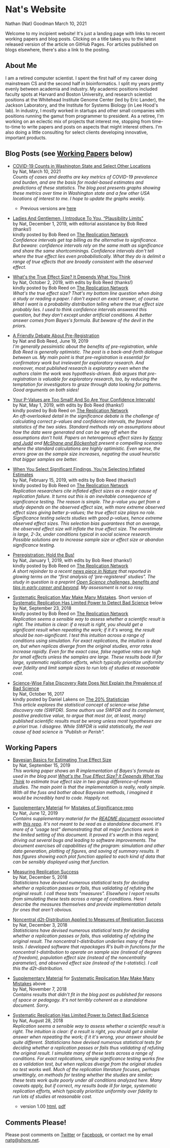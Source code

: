 Nat's Website
================
Nathan (Nat) Goodman
March 10, 2021

<!-- README.md is generated from README.Rmd. Please edit that file -->
Welcome to my incipient website! It's just a landing page with links to recent working papers and blog posts. Clicking on a title takes you to the latest released version of the article on GitHub Pages. For articles published on blogs elsewhere, there's also a link to the posting.

About Me
--------

I am a retired computer scientist. I spent the first half of my career doing mainstream CS and the second half in bioinformatics. I split my years pretty evenly between academia and industry. My academic positions included faculty spots at Harvard and Boston University, and research scientist positions at the Whitehead Institute Genome Center (led by Eric Lander), the Jackson Laboratory, and the Institute for Systems Biology (in Lee Hood's lab). In industry, I mostly worked in startups and other small companies with positions running the gamut from programmer to president. As a retiree, I'm working on an eclectic mix of projects that interest me, stopping from time-to-time to write papers and posts on aspects that might interest others. I'm also doing a little consulting for select clients developing innovative, important products.

Blog Posts (see [Working Papers](#working-papers) below)
--------------------------------------------------------

-   [COVID-19 Counts in Washington State and Select Other Locations](https://natgoodman.github.io/covid/updat.stable.html) <br/> by Nat, March 10, 2021<br/> *Counts of cases and deaths are key metrics of COVID-19 prevalence and burden, and are the basis for model-based estimates and predictions of these statistics. The blog post presents graphs showing these metrics over time in Washington state and a few other USA locations of interest to me. I hope to update the graphs weekly.*

    -   Previous versions are [here](https://natgoodman.github.io/covid/updatvsn.html)
        <p/>
-   [Ladies And Gentlemen, I Introduce To You, “Plausibility Limits”](https://natgoodman.github.io/misig/confi.stable.html) <br/> by Nat, December 1, 2019, with editorial assistance by Bob Reed (thanks!)<br/> kindly posted by Bob Reed on [The Replication Network](https://replicationnetwork.com/2019/12/02/goodman-ladies-and-gentlemen-i-introduce-to-you-plausibility-limits/)<br/> *Confidence intervals get top billing as the alternative to significance. But beware: confidence intervals rely on the same math as significance and share the same shortcominings. Confidence intervals don't tell where the true effect lies even probabilistically. What they do is delimit a range of true effects that are broadly consistent with the observed effect.*

-   [What's the True Effect Size? It Depends What You Think](https://natgoodman.github.io/bayez/effit.stable.html) <br/> by Nat, October 2, 2019, with edits by Bob Reed (thanks!)<br/> kindly posted by Bob Reed on [The Replication Network](https://replicationnetwork.com/2019/10/05/goodman-whats-the-true-effect-size-it-depends-what-you-think/)<br/>*What's the true effect size? That's my bottom line question when doing a study or reading a paper. I don't expect an exact answer, of course. What I want is a probability distribution telling where the true effect size probably lies. I used to think confidence intervals answered this question, but they don't except under artificial conditions. A better answer comes from Bayes's formula. But beware of the devil in the priors.*

-   [A Friendly Debate About Pre-Registration](https://replicationnetwork.com/2019/06/19/goodman-reed-a-friendly-debate-about-pre-registration/) <br/> by Nat and Bob Reed, June 19, 2019<br/> *I'm generally pessimistic about the benefits of pre-registration, while Bob Reed is generally optimistic. The post is a back-and-forth dialogue between us. My main point is that pre-registration is essential for confirmatory work but irrelevant for exploratory research. And moreover, most published research is exploratory even when the authors claim the work was hypothesis-driven. Bob argues that pre-registration is valuable for exploratory research, too, by reducing the temptation for investigators to graze through data looking for patterns. Good arguments on both sides!*

-   [Your P-Values are Too Small! And So Are Your Confidence Intervals!](https://natgoodman.github.io/misig/ovrht.stable.html) <br/> by Nat, May 1, 2019, with edits by Bob Reed (thanks!)<br/> kindly posted by Bob Reed on [The Replication Network](https://replicationnetwork.com/2019/05/01/your-p-values-are-too-small-and-so-are-your-confidence-intervals/)<br/> *An oft-overlooked detail in the significance debate is the challenge of calculating correct p-values and confidence intervals, the favored statistics of the two sides. Standard methods rely on assumptions about how the data were generated and can be way off when the assumptions don't hold. Papers on heterogenous effect sizes by [Kenny and Judd](https://osf.io/qs9xw/) and [McShane and Böckenholt](https://doi.org/10.1177/1745691614548513) present a compelling scenario where the standard calculations are highly optimistic. Even worse, the errors grow as the sample size increases, negating the usual heuristic that bigger samples are better.*

-   [When You Select Significant Findings, You’re Selecting Inflated Estimates](https://natgoodman.github.io/misig/ovrfx.stable.html) <br/> by Nat, February 15, 2019, with edits by Bob Reed (thanks!)<br/> kindly posted by Bob Reed on [The Replication Network](https://replicationnetwork.com/2019/02/16/goodman-when-youre-selecting-significant-findings-youre-selecting-inflated-estimates/)<br/> *Replication researchers cite inflated effect sizes as a major cause of replication failure. It turns out this is an inevitable consequence of significance testing. The reason is simple. The p-value you get from a study depends on the observed effect size, with more extreme observed effect sizes giving better p-values; the true effect size plays no role. Significance testing selects studies with good p-values, hence extreme observed effect sizes. This selection bias guarantees that on average, the observed effect size will inflate the true effect size. The overstimate is large, 2-3x, under conditions typical in social science research. Possible solutions are to increase sample size or effect size or abandon significance testing.*

-   [Preregistration: Hold the Bus!](https://natgoodman.github.io/pregr/holdit.stable.html) <br/> by Nat, January 1, 2019, with edits by Bob Reed (thanks!)<br/> kindly posted by Bob Reed on [The Replication Network](https://replicationnetwork.com/2019/01/01/goodman-hold-the-bus/)<br/> *A short rejoinder to a recent [news piece in Nature](https://www.nature.com/articles/d41586-018-07118-1) that reported in glowing terms on the “first analysis of ‘pre-registered’ studies”. The study in question is a preprint [Open Science challenges, benefits and tips in early career and beyond](https://psyarxiv.com/3czyt/). My assessment is not so rosy.*

-   [Systematic Replication May Make Many Mistakes](https://natgoodman.github.io/repwr/resig.stable.html). Short version of [Systematic Replication Has Limited Power to Detect Bad Science](https://natgoodman.github.io/repwr/repwr.stable.html) below <br/> by Nat, September 23, 2018<br/> kindly posted by Bob Reed on [The Replication Network](https://replicationnetwork.com/2018/09/28/goodman-systematic-replication-may-make-many-mistakes/)<br/> *Replication seems a sensible way to assess whether a scientific result is right. The intuition is clear: if a result is right, you should get a significant result when repeating the work; if it it's wrong, the result should be non-significant. I test this intuition across a range of conditions using simulation. For exact replications, the intuition is dead on, but when replicas diverge from the original studies, error rates increase rapidly. Even for the exact case, false negative rates are high for small effects unless the samples are large. These results bode ill for large, systematic replication efforts, which typically prioritize uniformity over fidelity and limit sample sizes to run lots of studies at reasonable cost.*

-   [Science-Wise False Discovery Rate Does Not Explain the Prevalence of Bad Science](https://natgoodman.github.io/swfdr/swfdr.stable.html)<br/> by Nat, October 16, 2017<br/> kindly posted by Daniel Lakens on [The 20% Statistician](http://daniellakens.blogspot.com/2017/10/science-wise-false-discovery-rate-does.html)<br/> *This article explores the statistical concept of science-wise false discovery rate (SWFDR). Some authors use SWFDR and its complement, positive predictive value, to argue that most (or, at least, many) published scientific results must be wrong unless most hypotheses are a priori true. I disagree. While SWFDR is valid statistically, the real cause of bad science is "Publish or Perish".*

Working Papers
--------------

-   [Bayesian Basics for Estimating True Effect Size](https://natgoodman.github.io/bayez/baysx.stable.html) <br/> by Nat, September 15, 2019<br/> *This working paper shows an R implementation of Bayes's formula as used in the blog post [What's the True Effect Size? It Depends What You Think](https://natgoodman.github.io/bayez/effit.stable.html) to estimate true effect size in two group difference-of-mean studies. The main point is that the implementation is really, really simple. With all the fuss and bother about Bayesian methods, I imagined it would be incredibly hard to code. Happily not.*

-   [Supplementary Material](https://natgoodman.github.io/misig/READMEsupp.stable.html) for [Mistakes of Significance repo](https://github.com/natgoodman/misig) <br/> by Nat, June 12, 2019<br/> *Contains supplementary material for the [README document](https://natgoodman.github.io/misig/README.stable.html) associated with [this repo](https://github.com/natgoodman/misig). It's not meant to be read as a standalone document. It's more of a "usage test" demonstrating that all major functions work in the limited setting of this document. It proved it's worth in this regard, driving out several bugs and leading to software improvements. The document exercises all capabilities of the program: simulation and other data generation, plotting of figures, and saving of summary results. It has figures showing each plot function applied to each kind of data that can be sensibly displayed using that function.*

-   [Measuring Replication Success](https://natgoodman.github.io/repwr/mesr.stable.html) <br/> by Nat, December 5, 2018<br/> *Statisticians have devised numerous statistical tests for deciding whether a replication passes or fails, thus validating of refuting the original result. I call these tests "measures". Elsewhere I report results from simulating these tests across a range of conditions. Here I describe the measures themselves and provide implementation details for ones that aren't obvious.*

-   [Noncentral d2t-Distribution Applied to Measures of Replication Success](https://natgoodman.github.io/repwr/stats.stable.html) <br/> by Nat, December 3, 2018<br/> *Statisticians have devised numerous statistical tests for deciding whether a replication passes or fails, thus validating of refuting the original result. The noncentral t-distribution underlies many of these tests. I developed software that repackages R's built-in functions for the noncentral t-distribution to operate on sample size (instead of degrees of freedom), population effect size (instead of the noncentrality parameter), and observed effect size (instead of the t-statistic). I call this the d2t-distribution.*

-   [Supplementary Material](https://natgoodman.github.io/repwr/resigsupp.stable.html) for [Systematic Replication May Make Many Mistakes](https://natgoodman.github.io/repwr/resig.stable.html) above <br/> by Nat, November 7, 2018<br/> *Contains results that didn't fit in the blog post as published for reasons of space or pedagogy. It's not terribly coherent as a standalone document. Sorry.*

-   [Systematic Replication Has Limited Power to Detect Bad Science](https://natgoodman.github.io/repwr/repwr.stable.html)<br/> by Nat, August 28, 2018<br/> *Replication seems a sensible way to assess whether a scientific result is right. The intuition is clear: if a result is right, you should get a similar answer when repeating the work; if it it's wrong, your answer should be quite different. Statisticians have devised numerous statistical tests for deciding whether a replication passes or fails thus validating of refuting the original result. I simulate many of these tests across a range of conditions. For exact replications, simple significance testing works fine as a validation test, but when replicas diverge from the original studies no test works well. Much of the replication literature focuses, perhaps unwittingly, on methods for testing whether the studies are similar; these tests work quite poorly under all conditions analyzed here. Many caveats apply, but if correct, my results bode ill for large, systematic replication efforts, which typically prioritize uniformity over fidelity to run lots of studies at reasonable cost.*

    -   version 1.00 [html](https://natgoodman.github.io/repwr/doc.nnn/repwr.1.00.html), [pdf](https://natgoodman.github.io/repwr/doc.nnn/repwr.1.00.pdf)
        <p/>

Comments Please!
----------------

Please post comments on [Twitter](https://twitter.com/gnatgoodman) or [Facebook](https://www.facebook.com/nathan.goodman.3367), or contact me by email <natg@shore.net>.
